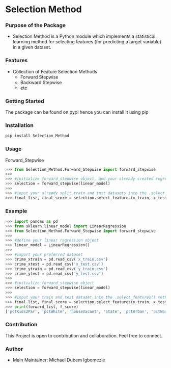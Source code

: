 # Selection Method

### Purpose of the Package
+ Selection Method is a Python module which implements a statistical learning method for selecting features (for predicting a target variable) in a given dataset.

### Features
+ Collection of Feature Selection Methods
    - Forward Stepwise
    - Backward Stepwise
    - etc

### Getting Started
The package can be found on pypi hence you can install it using pip

### Installation
```bash
pip install Selection_Method 
```

### Usage
Forward_Stepwise
```python
>>> from Selection_Method.Forward_Stepwise import forward_stepwise
>>>
>>> #initialize forward_stepwise object, and your already created regression model object.
>>> selection = forward_stepwise(linear_model)
>>>
>>> #input your already split train and test datasets into the .select_features() method, and select the optimal features using the stepwise algorithm.
>>> final_list, final_score = selection.select_features(x_train, x_test, y_train, y_test)
```

### Example
```python
>>> import pandas as pd
>>> from sklearn.linear_model import LinearRegression
>>> from Selection_Method.Forward_Stepwise import forward_stepwise
>>>
>>> #define your linear regression object
>>> linear_model = LinearRegression()
>>>
>>> #import your preferred dataset
>>> crime_xtrain = pd.read_csv('x_train.csv')
>>> crime_xtest = pd.read_csv('x_test.csv')
>>> crime_ytrain = pd.read_csv('y_train.csv')
>>> crime_ytest = pd.read_csv('y_test.csv')
>>>
>>> #initialize forward_stepwise object
>>> selection = forward_stepwise(linear_model) 
>>>
>>> #input your train and test dataset into the .select_features() method and execute.
>>> final_list, final_score = selection.select_features(x_train, x_test, y_train, y_test)
>>> print(forward_list, f_score)
['pctKids2Par', 'pctWhite', 'houseVacant', 'State', 'pctUrban', 'pctWorkMom18', 'persPoverty', 'pctRetire', 'pct1624', 'pctEmployMfg', 'ownHousLowQ', 'pct2Par', 'medOwnCostPctWO', 'numForeignBorn', 'medRentpctHousInc', 'pctEmploy', 'pctWwage', 'pctHousWOplumb', 'pctSameState5', 'otherPerCap', 'pctHousWOphone', 'pctPoverty', 'persPerOccupHous', 'persPerOwnOccup', 'persPerFam', 'rentMed', 'persHomeless', 'NAperCap'] 0.6315059907414283
```

### Contribution
This Project is open to contribution and collaboration. 
Feel free to connect.

### Author
+ Main Maintainer: Michael Dubem Igbomezie
